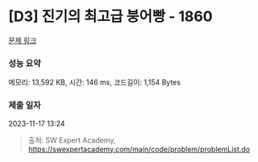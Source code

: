 # [D3] 진기의 최고급 붕어빵 - 1860 

[문제 링크](https://swexpertacademy.com/main/code/problem/problemDetail.do?contestProbId=AV5LsaaqDzYDFAXc) 

### 성능 요약

메모리: 13,592 KB, 시간: 146 ms, 코드길이: 1,154 Bytes

### 제출 일자

2023-11-17 13:24



> 출처: SW Expert Academy, https://swexpertacademy.com/main/code/problem/problemList.do